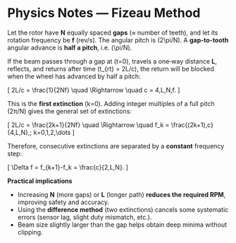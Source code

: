 # Physics Notes — Fizeau Method

Let the rotor have **N** equally spaced **gaps** (≈ number of teeth), and let its rotation frequency be **f** (rev/s). The angular pitch is \(2\pi/N\). A **gap-to-tooth** angular advance is **half a pitch**, i.e. \(\pi/N\).

If the beam passes through a gap at \(t=0\), travels a one‑way distance **L**, reflects, and returns after time \(t_{rt} = 2L/c\), the return will be blocked when the wheel has advanced by half a pitch:

\[
2L/c = \frac{1}{2Nf} \quad \Rightarrow \quad c = 4\,L\,N\,f.
\]

This is the **first extinction** (k=0). Adding integer multiples of a full pitch (2π/N) gives the general set of extinctions:

\[
2L/c = \frac{2k+1}{2Nf} \quad \Rightarrow \quad f_k = \frac{(2k+1)\,c}{4\,L\,N},\; k=0,1,2,\dots
\]

Therefore, consecutive extinctions are separated by a **constant** frequency step:

\[
\Delta f = f_{k+1}-f_k = \frac{c}{2\,L\,N}.
\]

**Practical implications**
- Increasing **N** (more gaps) or **L** (longer path) **reduces the required RPM**, improving safety and accuracy.
- Using the **difference method** (two extinctions) cancels some systematic errors (sensor lag, slight duty mismatch, etc.).
- Beam size slightly larger than the gap helps obtain deep minima without clipping.
